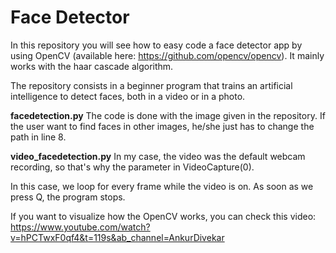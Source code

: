 # Face Detector

In this repository you will see how to easy code a face detector app by using OpenCV (available here: https://github.com/opencv/opencv).
It mainly works with the haar cascade algorithm.

The repository consists in a beginner program that trains an artificial intelligence to detect faces, both in a video or in a photo.

**facedetection.py**
The code is done with the image given in the repository. If the user want to find faces in other images, he/she just has to change the path in line 8.

**video_facedetection.py**
In my case, the video was the default webcam recording, so that's why the parameter in VideoCapture(0).

In this case, we loop for every frame while the video is on. As soon as we press Q, the program stops.

If you want to visualize how the OpenCV works, you can check this video: https://www.youtube.com/watch?v=hPCTwxF0qf4&t=119s&ab_channel=AnkurDivekar

